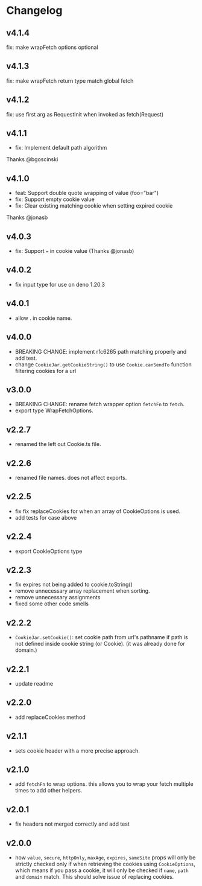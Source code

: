 # Changelog

## v4.1.4

fix: make wrapFetch options optional

## v4.1.3

fix: make wrapFetch return type match global fetch

## v4.1.2

fix: use first arg as RequestInit when invoked as fetch(Request)

## v4.1.1

- fix: Implement default path algorithm

Thanks @bgoscinski

## v4.1.0

- feat: Support double quote wrapping of value (foo="bar")
- fix: Support empty cookie value
- fix: Clear existing matching cookie when setting expired cookie

Thanks @jonasb

## v4.0.3

- fix: Support `=` in cookie value (Thanks @jonasb)

## v4.0.2

- fix input type for use on deno 1.20.3

## v4.0.1

- allow . in cookie name.

## v4.0.0

- BREAKING CHANGE: implement rfc6265 path matching properly and add test.
- change `CookieJar.getCookieString()` to use `Cookie.canSendTo` function
  filtering cookies for a url

## v3.0.0

- BREAKING CHANGE: rename fetch wrapper option `fetchFn` to `fetch`.
- export type WrapFetchOptions.

## v2.2.7

- renamed the left out Cookie.ts file.

## v2.2.6

- renamed file names. does not affect exports.

## v2.2.5

- fix fix replaceCookies for when an array of CookieOptions is used.
- add tests for case above

## v2.2.4

- export CookieOptions type

## v2.2.3

- fix expires not being added to cookie.toString()
- remove unnecessary array replacement when sorting.
- remove unnecessary assignments
- fixed some other code smells

## v2.2.2

- `CookieJar.setCookie()`: set cookie path from url's pathname if path is not
  defined inside cookie string (or Cookie). (it was already done for domain.)

## v2.2.1

- update readme

## v2.2.0

- add replaceCookies method

## v2.1.1

- sets cookie header with a more precise approach.

## v2.1.0

- add `fetchFn` to wrap options. this allows you to wrap your fetch multiple
  times to add other helpers.

## v2.0.1

- fix headers not merged correctly and add test

## v2.0.0

- now `value`, `secure`, `httpOnly`, `maxAge`, `expires`, `sameSite` props will
  only be strictly checked only if when retrieving the cookies using
  `CookieOptions`, which means if you pass a cookie, it will only be checked if
  `name`, `path` and `domain` match. This should solve issue of replacing
  cookies.
